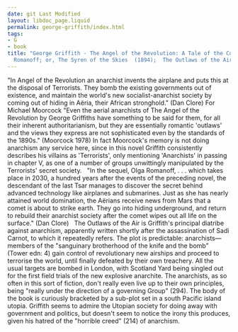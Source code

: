 ```yaml
---
date: git Last Modified
layout: libdoc_page.liquid
permalink: george-griffith/index.html
tags:
- G
- book
title: "George Griffith - The Angel of the Revolution: A Tale of the Coming Terror  (1893);  Olga
  Romanoff; or, The Syren of the Skies  (1894);  The Outlaws of the Air"
---
```


"In Angel of the Revolution an anarchist invents the airplane and puts this at the disposal of Terrorists. They bomb the existing governments out of existence, and maintain the world's new socialist-anarchist society by coming out of hiding in Aëria, their African stronghold." (Dan Clore)  For Michael Moorcock "Even the aerial anarchists of The Angel of the  Revolution by George Griffiths have something to be said for them, for all  their inherent authoritarianism, but they are essentially romantic 'outlaws' and  the views they express are not sophisticated even by the standards of the  1890s." (Moorcock 1978) In fact Moorcock's memory is not doing anarchism any  service here, since in this novel Griffith consistently describes his villains  as 'Terrorists', only mentioning 'Anarchists' in passing in chapter V, as one of  a number of groups unwittingly manipulated by the Terrorists' secret society.
 
"In the sequel, Olga Romanoff, . . . which takes place in 2030, a hundred years after the events of the preceding novel, the descendant of the last Tsar manages to discover the secret behind advanced technology like airplanes and submarines. Just as she has nearly attained world domination, the Aërians receive news from Mars that a comet is about to strike earth. They go into hiding underground, and return to rebuild their anarchist society after the comet wipes out all life on the surface." (Dan Clore)
 
The Outlaws of the Air is Griffith's principal diatribe against anarchism, apparently written shortly after the assassination of Sadi Carnot, to which it repeatedly refers. The plot is predictable: anarchists—members of the  "sanguinary brotherhood of the knife and the bomb" (Tower edn: 4)  gain control of revolutionary new airships and proceed to terrorise the world, until finally defeated by their own treachery. All the usual targets are bombed in London, with Scotland Yard being singled out for the first field trials of the new explosive anarchite. The anarchists, as so often in this sort of fiction, don't really even live up to their own principles, being  "really under the direction of a governing Group" (294). The body of the book is curiously bracketed by a sub-plot set in a south Pacific island utopia. Griffith seems to admire the Utopian society for doing away with government and politics, but doesn't seem to notice the irony this produces, given his hatred of the  "horrible creed" (214) of anarchism.